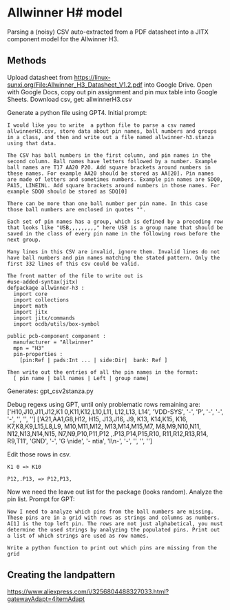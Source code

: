 # Allwinner H# model
Parsing a (noisy) CSV auto-extracted from a PDF datasheet into a JITX component model for the Allwinner H3.

## Methods

Upload datasheet from https://linux-sunxi.org/File:Allwinner_H3_Datasheet_V1.2.pdf into Google Drive. Open with Google Docs, copy out pin assignment and pin mux table into Google Sheets. Download csv, get: allwinnerH3.csv

Generate a python file using GPT4. Initial prompt:

```
I would like you to write  a python file to parse a csv named allwinnerH3.csv, store data about pin names, ball numbers and groups in a class, and then and write out a file named allwinner-h3.stanza using that data.

The CSV has ball numbers in the first column, and pin names in the second column. Ball names have letters followed by a number. Example ball names are T17 AA20 P20. Add square brackets around numbers in these names. For example AA20 should be stored as AA[20]. Pin names are made of letters and sometimes numbers. Example pin names are SDQ0, PA15, LINEINL. Add square brackets around numbers in those names. For example SDQ0 should be stored as SDQ[0]

There can be more than one ball number per pin name. In this case those ball numbers are enclosed in quotes "".  

Each set of pin names has a group, which is defined by a preceding row that looks like "USB,,,,,,,,," here USB is a group name that should be saved in the class of every pin name in the following rows before the next group.

Many lines in this CSV are invalid, ignore them. Invalid lines do not have ball numbers and pin names matching the stated pattern. Only the first 332 lines of this csv could be valid.

The front matter of the file to write out is 
#use-added-syntax(jitx)
defpackage allwinner-h3 :
  import core
  import collections
  import math
  import jitx
  import jitx/commands
  import ocdb/utils/box-symbol

public pcb-component component :
  manufacturer = "Allwinner"
  mpn = "H3"
  pin-properties :
    [pin:Ref | pads:Int ... | side:Dir|  bank: Ref ]

Then write out the entries of all the pin names in the format:
  [ pin name | ball names | Left | group name]
```

Generates:  gpt_csv2stanza.py

Debug regexs using GPT, until only problematic rows remaining are:
['H10,J10,J11,J12,K1 0,K11,K12,L10,L11, L12,L13, L14', 'VDD-SYS', '-', 'P', '-', '-', '-', '', '', '']
['A21,AA1,G8,H12, H15, J13,J16, J9, K13, K14,K15, K16, K7,K8,K9,L15,L8,L9, M10,M11,M12, M13,M14,M15,M7, M8,M9,N10,N11, N12,N13,N14,N15, N7,N9,P10,P11,P12 ,.P13,P14,P15,R10, R11,R12,R13,R14, R9,T11', 'GND', '-', 'G \nide', '- ntia', 'l\n-', '-', '', '', '']

Edit those rows in csv. 
```
K1 0 => K10
```
```
P12,.P13, => P12,P13,
```

Now we need the leave out list for the package (looks random). Analyze the pin list. Prompt for GPT:
```
Now I need to analyze which pins from the ball numbers are missing. These pins are in a grid with rows as strings and columns as numbers. A[1] is the top left pin. The rows are not just alphabetical, you must determine the used strings by analyzing the populated pins. Print out a list of which strings are used as row names.

Write a python function to print out which pins are missing from the grid
```

## Creating the landpattern

https://www.aliexpress.com/i/3256804488327033.html?gatewayAdapt=4itemAdapt

